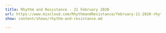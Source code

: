 ```yaml
---
title: Rhythm and Resistance - 21 February 2020
url: https://www.mixcloud.com/RhythmandResistance/february-21-2020-rhythm-and-resistance/
show: content/shows/rhythm-and-resistance.md

---
```

